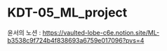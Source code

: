 # KDT-05_ML_project

윤서의 노션 : https://vaulted-lobe-c6e.notion.site/ML-b3538c9f724b4f838693a6759e017096?pvs=4
